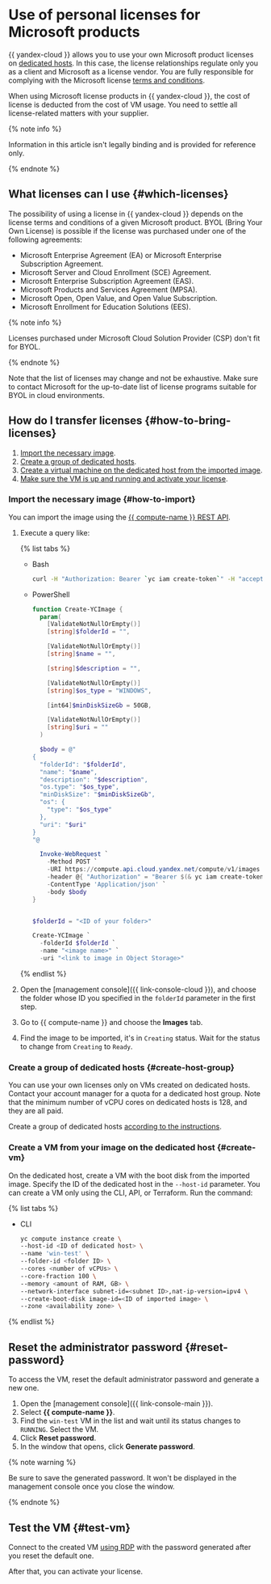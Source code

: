 # Use of personal licenses for Microsoft products

{{ yandex-cloud }} allows you to use your own Microsoft product licenses on [dedicated hosts](../compute/concepts/dedicated-host.md). In this case, the license relationships regulate only you as a client and Microsoft as a license vendor. You are fully responsible for complying with the Microsoft license [terms and conditions](https://www.microsoft.com/en-us/licensing/product-licensing/products).

When using Microsoft license products in {{ yandex-cloud }}, the cost of license is deducted from the cost of VM usage. You need to settle all license-related matters with your supplier.

{% note info %}

Information in this article isn't legally binding and is provided for reference only.

{% endnote %}

## What licenses can I use {#which-licenses}

The possibility of using a license in {{ yandex-cloud }} depends on the license terms and conditions of a given Microsoft product. BYOL (Bring Your Own License) is possible if the license was purchased under one of the following agreements:

* Microsoft Enterprise Agreement (EA) or Microsoft Enterprise Subscription Agreement.
* Microsoft Server and Cloud Enrollment (SCE) Agreement.
* Microsoft Enterprise Subscription Agreement (EAS).
* Microsoft Products and Services Agreement (MPSA).
* Microsoft Open, Open Value, and Open Value Subscription.
* Microsoft Enrollment for Education Solutions (EES).

{% note info %}

Licenses purchased under Microsoft Cloud Solution Provider (CSP) don't fit for BYOL.

{% endnote %}

Note that the list of licenses may change and not be exhaustive. Make sure to contact Microsoft for the up-to-date list of license programs suitable for BYOL in cloud environments.

## How do I transfer licenses {#how-to-bring-licenses}

1. [Import the necessary image](#how-to-import).
1. [Create a group of dedicated hosts](#create-host-group).
1. [Create a virtual machine on the dedicated host from the imported image](#create-vm).
1. [Make sure the VM is up and running and activate your license](#test-vm).

### Import the necessary image {#how-to-import}

You can import the image using the [{{ compute-name }} REST API](../compute/api-ref/Image/create).

1. Execute a query like:

   {% list tabs %}

   - Bash

      ```bash
      curl -H "Authorization: Bearer `yc iam create-token`" -H "accept: application/json" -X POST https://compute.api.cloud.yandex.net/compute/v1/images -d '{"folderId": "<ID of your folder>", "name": "<image name>", "description": "<image description>", "os": {"type": "WINDOWS"}, "pooled": false, "uri": "<link to image in Object Storage>"}'
      ```

   - PowerShell

      ```powershell
      function Create-YCImage {
        param(
          [ValidateNotNullOrEmpty()]
          [string]$folderId = "",

          [ValidateNotNullOrEmpty()]
          [string]$name = "",

          [string]$description = "",

          [ValidateNotNullOrEmpty()]
          [string]$os_type = "WINDOWS",

          [int64]$minDiskSizeGb = 50GB,

          [ValidateNotNullOrEmpty()]
          [string]$uri = ""
        )

        $body = @"
      {
        "folderId": "$folderId",
        "name": "$name",
        "description": "$description",
        "os.type": "$os_type",
        "minDiskSize": "$minDiskSizeGb",
        "os": {
          "type": "$os_type"
        },
        "uri": "$uri"
      }
      "@

        Invoke-WebRequest `
          -Method POST `
          -URI https://compute.api.cloud.yandex.net/compute/v1/images `
          -header @{ "Authorization" = "Bearer $(& yc iam create-token)" } `
          -ContentType 'Application/json' `
          -body $body
      }


      $folderId = "<ID of your folder>"

      Create-YCImage `
        -folderId $folderId `
        -name "<image name>" `
        -uri "<link to image in Object Storage>"

      ```

   {% endlist %}

1. Open the [management console]({{ link-console-cloud }}), and choose the folder whose ID you specified in the `folderId` parameter in the first step.
1. Go to {{ compute-name }} and choose the **Images** tab.
1. Find the image to be imported, it's in `Creating` status. Wait for the status to change from `Creating` to `Ready`.

### Create a group of dedicated hosts {#create-host-group}

You can use your own licenses only on VMs created on dedicated hosts. Contact your account manager for a quota for a dedicated host group. Note that the minimum number of vCPU cores on dedicated hosts is 128, and they are all paid.

Create a group of dedicated hosts [according to the instructions](../compute/operations/dedicated-host/create-host-group.md).

### Create a VM from your image on the dedicated host {#create-vm}

On the dedicated host, create a VM with the boot disk from the imported image. Specify the ID of the dedicated host in the `--host-id` parameter. You can create a VM only using the CLI, API, or Terraform. Run the command:

{% list tabs %}

- CLI

   ```bash
   yc compute instance create \
   --host-id <ID of dedicated host> \
   --name 'win-test' \
   --folder-id <folder ID> \
   --cores <number of vCPUs> \
   --core-fraction 100 \
   --memory <amount of RAM, GB> \
   --network-interface subnet-id=<subnet ID>,nat-ip-version=ipv4 \
   --create-boot-disk image-id=<ID of imported image> \
   --zone <availability zone> \
   ```

{% endlist %}

## Reset the administrator password {#reset-password}

To access the VM, reset the default administrator password and generate a new one.

1. Open the [management console]({{ link-console-main }}).
1. Select **{{ compute-name }}**.
1. Find the `win-test` VM in the list and wait until its status changes to `RUNNING`. Select the VM.
1. Click **Reset password**.
1. In the window that opens, click **Generate password**.

{% note warning %}

Be sure to save the generated password. It won't be displayed in the management console once you close the window.

{% endnote %}

## Test the VM {#test-vm}

Connect to the created VM [using RDP](../compute/operations/vm-connect/rdp.md) with the password generated after you reset the default one.

After that, you can activate your license.
